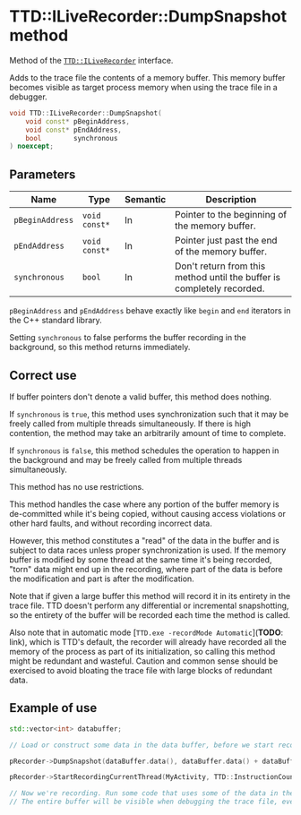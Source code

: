 # TTD::ILiveRecorder::DumpSnapshot method

Method of the [`TTD::ILiveRecorder`](interface-ILiveRecorder.md) interface.

Adds to the trace file the contents of a memory buffer.
This memory buffer becomes visible as target process memory when using the trace file in a debugger.

```C++
void TTD::ILiveRecorder::DumpSnapshot(
    void const* pBeginAddress,
    void const* pEndAddress,
    bool        synchronous
) noexcept;
```

## Parameters

| Name            | Type          | Semantic | Description
|-                |-              |-         |-
| `pBeginAddress` | `void const*` | In       | Pointer to the beginning of the memory buffer.
| `pEndAddress`   | `void const*` | In       | Pointer just past the end of the memory buffer.
| `synchronous`   | `bool`        | In       | Don't return from this method until the buffer is completely recorded.

`pBeginAddress` and `pEndAddress` behave exactly like `begin` and `end` iterators in the C++ standard library.

Setting `synchronous` to false performs the buffer recording in the background, so this method returns immediately.

## Correct use

If buffer pointers don't denote a valid buffer, this method does nothing.

If `synchronous` is `true`, this method uses synchronization such that it may be freely called from multiple threads simultaneously.
If there is high contention, the method may take an arbitrarily amount of time to complete.

If `synchronous` is `false`, this method schedules the operation to happen in the background
and may be freely called from multiple threads simultaneously.

This method has no use restrictions.

This method handles the case where any portion of the buffer memory is de-committed while it's being copied,
without causing access violations or other hard faults, and without recording incorrect data.

However, this method constitutes a "read" of the data in the buffer and is subject to data races unless proper synchronization is used.
If the memory buffer is modified by some thread at the same time it's being recorded, "torn" data might end up in the recording,
where part of the data is before the modification and part is after the modification.

Note that if given a large buffer this method will record it in its entirety in the trace file.
TTD doesn't perform any differential or incremental snapshotting,
so the entirety of the buffer will be recorded each time the method is called.

Also note that in automatic mode [`TTD.exe -recordMode Automatic`](**TODO**: link), which is TTD's default,
the recorder will already have recorded all the memory of the process as part of its initialization,
so calling this method might be redundant and wasteful.
Caution and common sense should be exercised to avoid bloating the trace file with large blocks of redundant data.

## Example of use

```C++
std::vector<int> databuffer;

// Load or construct some data in the data buffer, before we start recording.

pRecorder->DumpSnapshot(dataBuffer.data(), dataBuffer.data() + dataBuffer.size(), true);

pRecorder->StartRecordingCurrentThread(MyActivity, TTD::InstructionCount::Invalid);

// Now we're recording. Run some code that uses some of the data in the buffer.
// The entire buffer will be visible when debugging the trace file, even data that is not used here.
```
